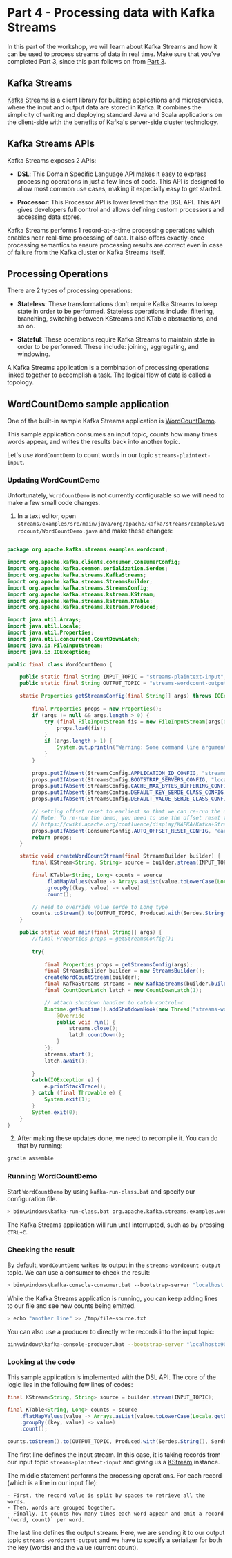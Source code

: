 # Part 4 - Processing data with Kafka Streams

In this part of the workshop, we will learn about Kafka Streams and how it can be used to process streams of data in real time. Make sure that you've completed Part 3, since this part follows on from [Part 3](../part3/README.md).

## Kafka Streams

[Kafka Streams](https://kafka.apache.org/documentation/streams/) is a client library for building applications and microservices, where the input and output data are stored in Kafka. It combines the simplicity of writing and deploying standard Java and Scala applications on the client-side with the benefits of Kafka's server-side cluster technology.

## Kafka Streams APIs

Kafka Streams exposes 2 APIs:

- **DSL**: This Domain Specific Language API makes it easy to express processing operations in just a few lines of code. This API is designed to allow most common use cases, making it especially easy to get started.

- **Processor**: This Processor API is lower level than the DSL API. This API gives developers full control and allows defining custom processors and accessing data stores.

Kafka Streams performs 1 record-at-a-time processing operations which enables near real-time processing of data. It also offers exactly-once processing semantics to ensure processing results are correct even in case of failure from the Kafka cluster or Kafka Streams itself.

## Processing Operations

There are 2 types of processing operations:

- **Stateless**: These transformations don't require Kafka Streams to keep state in order to be performed. Stateless operations include: filtering, branching, switching between KStreams and KTable abstractions, and so on.

- **Stateful**: These operations require Kafka Streams to maintain state in order to be performed. These include: joining, aggregating, and windowing.

A Kafka Streams application is a combination of processing operations linked together to accomplish a task. The logical flow of data is called a topology.

## WordCountDemo sample application

One of the built-in sample Kafka Streams application is [WordCountDemo](https://github.com/apache/kafka/blob/2.5/streams/examples/src/main/java/org/apache/kafka/streams/examples/wordcount/WordCountDemo.java).

This sample application consumes an input topic, counts how many times words appear, and writes the results back into another topic.

Let's use `WordCountDemo` to count words in our topic `streams-plaintext-input`.

### Updating WordCountDemo

Unfortunately, `WordCountDemo` is not currently configurable so we will need to make a few small code changes.

1. In a text editor, open `streams/examples/src/main/java/org/apache/kafka/streams/examples/wordcount/WordCountDemo.java` and make these changes:

```java

package org.apache.kafka.streams.examples.wordcount;

import org.apache.kafka.clients.consumer.ConsumerConfig;
import org.apache.kafka.common.serialization.Serdes;
import org.apache.kafka.streams.KafkaStreams;
import org.apache.kafka.streams.StreamsBuilder;
import org.apache.kafka.streams.StreamsConfig;
import org.apache.kafka.streams.kstream.KStream;
import org.apache.kafka.streams.kstream.KTable;
import org.apache.kafka.streams.kstream.Produced;

import java.util.Arrays;
import java.util.Locale;
import java.util.Properties;
import java.util.concurrent.CountDownLatch;
import java.io.FileInputStream;
import java.io.IOException;

public final class WordCountDemo {

    public static final String INPUT_TOPIC = "streams-plaintext-input";
    public static final String OUTPUT_TOPIC = "streams-wordcount-output";

    static Properties getStreamsConfig(final String[] args) throws IOException {
		
		final Properties props = new Properties();
		if (args != null && args.length > 0) {
			try (final FileInputStream fis = new FileInputStream(args[0])) {
				props.load(fis);
			}
			if (args.length > 1) {
				System.out.println("Warning: Some command line arguments were ignored. This demo only accepts an optional configuration file.");
			}
		}
        
		props.putIfAbsent(StreamsConfig.APPLICATION_ID_CONFIG, "streams-wordcount");
		props.putIfAbsent(StreamsConfig.BOOTSTRAP_SERVERS_CONFIG, "localhost:9092");
		props.putIfAbsent(StreamsConfig.CACHE_MAX_BYTES_BUFFERING_CONFIG, 0);
		props.putIfAbsent(StreamsConfig.DEFAULT_KEY_SERDE_CLASS_CONFIG, Serdes.String().getClass().getName());
		props.putIfAbsent(StreamsConfig.DEFAULT_VALUE_SERDE_CLASS_CONFIG, Serdes.String().getClass().getName());

		// setting offset reset to earliest so that we can re-run the demo code with the same pre-loaded data
		// Note: To re-run the demo, you need to use the offset reset tool:
		// https://cwiki.apache.org/confluence/display/KAFKA/Kafka+Streams+Application+Reset+Tool
		props.putIfAbsent(ConsumerConfig.AUTO_OFFSET_RESET_CONFIG, "earliest");
		return props;
	}

    static void createWordCountStream(final StreamsBuilder builder) {
        final KStream<String, String> source = builder.stream(INPUT_TOPIC);

        final KTable<String, Long> counts = source
            .flatMapValues(value -> Arrays.asList(value.toLowerCase(Locale.getDefault()).split(" ")))
            .groupBy((key, value) -> value)
            .count();

        // need to override value serde to Long type
        counts.toStream().to(OUTPUT_TOPIC, Produced.with(Serdes.String(), Serdes.Long()));
    }

    public static void main(final String[] args) {
        //final Properties props = getStreamsConfig();
		
		try{
			
			final Properties props = getStreamsConfig(args);
			final StreamsBuilder builder = new StreamsBuilder();
			createWordCountStream(builder);
			final KafkaStreams streams = new KafkaStreams(builder.build(), props);
			final CountDownLatch latch = new CountDownLatch(1);

			// attach shutdown handler to catch control-c
			Runtime.getRuntime().addShutdownHook(new Thread("streams-wordcount-shutdown-hook") {
				@Override
				public void run() {
					streams.close();
					latch.countDown();
				}
			});
            streams.start();
            latch.await();
		
		}
		catch(IOException e) {
			e.printStackTrace();
        } catch (final Throwable e) {
            System.exit(1);
        }
        System.exit(0);
    }
}

```

2. After making these updates done, we need to recompile it. You can do that by running:

```sh
gradle assemble
```

### Running WordCountDemo

Start `WordCountDemo` by using `kafka-run-class.bat` and specify our configuration file.

```sh
> bin\windows\kafka-run-class.bat org.apache.kafka.streams.examples.wordcount.WordCountDemo
```

The Kafka Streams application will run until interrupted, such as by pressing `CTRL+C`.

### Checking the result

By default, `WordCountDemo` writes its output in the `streams-wordcount-output` topic. We can use a consumer to check the result:

```sh
> bin\windows\kafka-console-consumer.bat --bootstrap-server "localhost:9092,localhost:9192,localhost:9292" --topic streams-wordcount-output --from-beginning --formatter kafka.tools.DefaultMessageFormatter --property print.key=true --property print.value=true --property key.deserializer=org.apache.kafka.common.serialization.StringDeserializer --property value.deserializer=org.apache.kafka.common.serialization.LongDeserializer
```

While the Kafka Streams application is running, you can keep adding lines to our file and see new counts being emitted.

```sh
> echo "another line" >> /tmp/file-source.txt
```

You can also use a producer to directly write records into the input topic:

```sh
bin\windows\kafka-console-producer.bat --bootstrap-server "localhost:9092,localhost:9192,localhost:9292" --topic streams-plaintext-input
```

### Looking at the code

This sample application is implemented with the DSL API. The core of the logic lies in the following few lines of codes:

```java
final KStream<String, String> source = builder.stream(INPUT_TOPIC);

final KTable<String, Long> counts = source
    .flatMapValues(value -> Arrays.asList(value.toLowerCase(Locale.getDefault()).split(" ")))
    .groupBy((key, value) -> value)
    .count();

counts.toStream().to(OUTPUT_TOPIC, Produced.with(Serdes.String(), Serdes.Long()));
```

The first line defines the input stream. In this case, it is taking records from our input topic `streams-plaintext-input` and giving us a [KStream](http://kafka.apache.org/25/javadoc/org/apache/kafka/streams/kstream/KStream.html) instance.

The middle statement performs the processing operations. For each record (which is a line in our input file):

    - First, the record value is split by spaces to retrieve all the words.
    - Then, words are grouped together.
    - Finally, it counts how many times each word appear and emit a record `(word, count)` per word.

The last line defines the output stream. Here, we are sending it to our output topic `streams-wordcount-output` and we have to specify a serializer for both the key (words) and the value (current count).

<!--
The same logic is also implemented using the Processor API, see [WordCountProcessorDemo.java](https://github.com/apache/kafka/blob/trunk/streams/examples/src/main/java/org/apache/kafka/streams/examples/wordcount/WordCountProcessorDemo.java)

## Next Steps

Continue to [workshop summary](../part4/summary.md).-->
